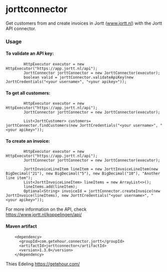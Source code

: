 # jorttconnector

Get customers from and create invoices in Jortt (www.jortt.nl) with the Jortt API connector.

### Usage

#### To validate an API key:
```        
        HttpExecutor executor = new HttpExecutor("https://app.jortt.nl/api");
        JorttConnector jorttConnector = new JorttConnector(executor);
        boolean valid = jorttConnector.validateApiKey(new JorttCredentials("<your username>", "<your apikey>"));
```

#### To get all customers:
```        
        HttpExecutor executor = new HttpExecutor("https://app.jortt.nl/api");
        JorttConnector jorttConnector = new JorttConnector(executor);

        List<JorttCustomer> customers= jorttConnector.findCustomers(new JorttCredentials("<your username>", "<your apikey>"));
```

#### To create an invoice:

```        
        HttpExecutor executor = new HttpExecutor("https://app.jortt.nl/api");
        JorttConnector jorttConnector = new JorttConnector(executor);

        JorttInvoiceLineItem lineItem = new JorttInvoiceLineItem(new BigDecimal("21"), new BigDecimal("5"), new BigDecimal("10"), "Another line item");
        List<JorttInvoiceLineItem> lineItems = new ArrayList<>();
        lineItems.add(lineItem);
        Optional<String> invoiceId = jorttConnector.createInvoice(new JorttInvoice(lineItems), new JorttCredentials("<your username>", "<your apikey>"));
```

For more information on the API, check https://www.jortt.nl/koppelingen/api/

#### Maven artifact

```
    <dependency>
      <groupId>com.getehour.connector.jortt</groupId>
      <artifactId>jorttconnector</artifactId>
      <version>1.3.0</version>
    </dependency>
```

Thies Edeling
https://getehour.com/